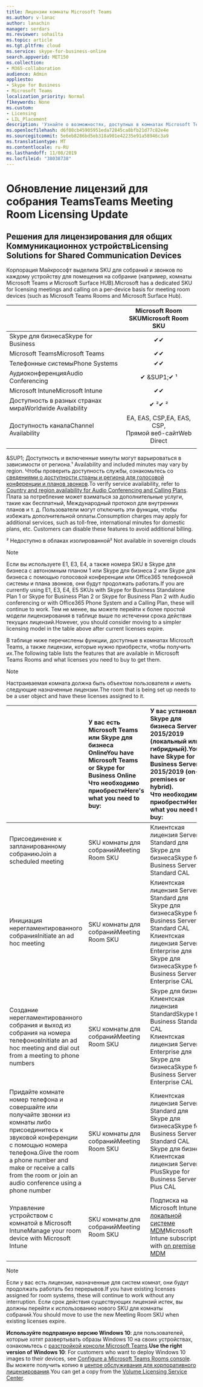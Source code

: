 ```yaml
---
title: Лицензии комнаты Microsoft Teams
ms.author: v-lanac
author: lanachin
manager: serdars
ms.reviewer: sohailta
ms.topic: article
ms.tgt.pltfrm: cloud
ms.service: skype-for-business-online
search.appverid: MET150
ms.collection:
- M365-collaboration
audience: Admin
appliesto:
- Skype for Business
- Microsoft Teams
localization_priority: Normal
f1keywords: None
ms.custom:
- Licensing
- LIL_Placement
description: 'Узнайте о возможностях, доступных в комнатах Microsoft Teams. '
ms.openlocfilehash: d6f08cb45905951eda72845ca8bfb21d77c82e4e
ms.sourcegitcommit: 5e6eb8286bd5eb318a901e42235e91a58946c3a9
ms.translationtype: MT
ms.contentlocale: ru-RU
ms.lasthandoff: 11/08/2019
ms.locfileid: "38038738"
---
```

# <a name="teams-meeting-room-licensing-update"></a><span data-ttu-id="0a6c0-103">Обновление лицензий для собрания Teams</span><span class="sxs-lookup"><span data-stu-id="0a6c0-103">Teams Meeting Room Licensing Update</span></span>

## <a name="licensing-solutions-for-shared-communication-devices"></a><span data-ttu-id="0a6c0-104">Решения для лицензирования для общих Коммуникационнох устройств</span><span class="sxs-lookup"><span data-stu-id="0a6c0-104">Licensing Solutions for Shared Communication Devices</span></span>

<span data-ttu-id="0a6c0-105">Корпорация Майкрософт выделила SKU для собраний и звонков по каждому устройству для помещения на собрание (например, комнаты Microsoft Teams и Microsoft Surface HUB).</span><span class="sxs-lookup"><span data-stu-id="0a6c0-105">Microsoft has a dedicated SKU for licensing meetings and calling on a per-device basis for meeting room devices (such as Microsoft Teams Rooms and Microsoft Surface Hub).</span></span>

||<span data-ttu-id="0a6c0-106">Microsoft Room SKU</span><span class="sxs-lookup"><span data-stu-id="0a6c0-106">Microsoft Room SKU</span></span> |  
|:--- |:---: |
|<span data-ttu-id="0a6c0-107">Skype для бизнеса</span><span class="sxs-lookup"><span data-stu-id="0a6c0-107">Skype for Business</span></span> |<span data-ttu-id="0a6c0-108">&#x2714;</span><span class="sxs-lookup"><span data-stu-id="0a6c0-108">&#x2714;</span></span>|
|<span data-ttu-id="0a6c0-109">Microsoft Teams</span><span class="sxs-lookup"><span data-stu-id="0a6c0-109">Microsoft Teams</span></span>|  <span data-ttu-id="0a6c0-110">&#x2714;</span><span class="sxs-lookup"><span data-stu-id="0a6c0-110">&#x2714;</span></span>|
|<span data-ttu-id="0a6c0-111">Телефонные системы</span><span class="sxs-lookup"><span data-stu-id="0a6c0-111">Phone Systems</span></span>|  <span data-ttu-id="0a6c0-112">&#x2714;</span><span class="sxs-lookup"><span data-stu-id="0a6c0-112">&#x2714;</span></span>|
|<span data-ttu-id="0a6c0-113">Аудиоконференция</span><span class="sxs-lookup"><span data-stu-id="0a6c0-113">Audio Conferencing</span></span>|<span data-ttu-id="0a6c0-114">&#x2714; &SUP1;</span><span class="sxs-lookup"><span data-stu-id="0a6c0-114">&#x2714; &sup1;</span></span>|
|<span data-ttu-id="0a6c0-115">Microsoft Intune</span><span class="sxs-lookup"><span data-stu-id="0a6c0-115">Microsoft Intune</span></span>|<span data-ttu-id="0a6c0-116">&#x2714;</span><span class="sxs-lookup"><span data-stu-id="0a6c0-116">&#x2714;</span></span>|  
|<span data-ttu-id="0a6c0-117">Доступность в разных странах мира</span><span class="sxs-lookup"><span data-stu-id="0a6c0-117">Worldwide Availability</span></span> | <span data-ttu-id="0a6c0-118">&#x2714; &sup2;</span><span class="sxs-lookup"><span data-stu-id="0a6c0-118">&#x2714; &sup2;</span></span>|
|<span data-ttu-id="0a6c0-119">Доступность канала</span><span class="sxs-lookup"><span data-stu-id="0a6c0-119">Channel Availability</span></span> | <span data-ttu-id="0a6c0-120">EA, EAS, CSP,</span><span class="sxs-lookup"><span data-stu-id="0a6c0-120">EA, EAS, CSP,</span></span> <br/><span data-ttu-id="0a6c0-121">Прямой веб-сайт</span><span class="sxs-lookup"><span data-stu-id="0a6c0-121">Web Direct</span></span> |
| | | |

<span data-ttu-id="0a6c0-122">&SUP1; Доступность и включенные минуты могут варьироваться в зависимости от региона.</span><span class="sxs-lookup"><span data-stu-id="0a6c0-122">&sup1; Availability and included minutes may vary by region.</span></span> <span data-ttu-id="0a6c0-123">Чтобы проверить доступность службы, ознакомьтесь со [сведениями о доступности страны и региона для голосовой конференции и планов звонков](http://docs.microsoft.com/microsoftteams/country-and-region-availability-for-audio-conferencing-and-calling-plans).</span><span class="sxs-lookup"><span data-stu-id="0a6c0-123">To verify service availability, refer to  [Country and region availability for Audio Conferencing and Calling Plans](http://docs.microsoft.com/microsoftteams/country-and-region-availability-for-audio-conferencing-and-calling-plans).</span></span> <span data-ttu-id="0a6c0-124">Плата за потребление может взиматься за дополнительные услуги, такие как бесплатный, Международный протокол для внутренних планов и т. д. Пользователи могут отключить эти функции, чтобы избежать дополнительной оплаты.</span><span class="sxs-lookup"><span data-stu-id="0a6c0-124">Consumption charges may apply for additional services, such as toll-free, international minutes for domestic plans, etc. Customers can disable these features to avoid additional billing.</span></span>  

<span data-ttu-id="0a6c0-125">&sup2; Недоступно в облаках изолированной</span><span class="sxs-lookup"><span data-stu-id="0a6c0-125">&sup2; Not available in sovereign clouds</span></span>  


> [!NOTE]
> <span data-ttu-id="0a6c0-126">Если вы используете E1, E3, E4, а также номера SKU в Skype для бизнеса с автономным планом 1 или Skype для бизнеса 2 или Skype для бизнеса с помощью голосовой конференции или Office365 телефонной системы и плана звонков, они будут продолжать работать.</span><span class="sxs-lookup"><span data-stu-id="0a6c0-126">If you are currently using E1, E3, E4, E5 SKUs with Skype for Business Standalone Plan 1 or Skype for Business Plan 2 or Skype for Business Plan 2 with Audio conferencing or with Office365 Phone System and a Calling Plan, these will continue to work.</span></span> <span data-ttu-id="0a6c0-127">Тем не менее, вы можете перейти к более простой модели лицензирования в таблице выше по истечении срока действия текущих лицензий.</span><span class="sxs-lookup"><span data-stu-id="0a6c0-127">However, you should consider moving to a simpler licensing model in the table above after current licenses expire.</span></span>  

<span data-ttu-id="0a6c0-128">В таблице ниже перечислены функции, доступные в комнатах Microsoft Teams, а также лицензии, которые нужно приобрести, чтобы получить их.</span><span class="sxs-lookup"><span data-stu-id="0a6c0-128">The following table lists the features that are available in Microsoft Teams Rooms and what licenses you need to buy to get them.</span></span>
  
> [!NOTE]
> <span data-ttu-id="0a6c0-129">Настраиваемая комната должна быть объектом пользователя и иметь следующие назначенные лицензии.</span><span class="sxs-lookup"><span data-stu-id="0a6c0-129">The room that is being set up needs to be a user object and have these licenses assigned to it.</span></span>

|  | <span data-ttu-id="0a6c0-130">У вас есть Microsoft Teams или Skype для бизнеса Online</span><span class="sxs-lookup"><span data-stu-id="0a6c0-130">You have Microsoft Teams or Skype for Business Online</span></span> <br/> <span data-ttu-id="0a6c0-131">Что необходимо приобрести</span><span class="sxs-lookup"><span data-stu-id="0a6c0-131">Here's what you need to buy:</span></span>   |<span data-ttu-id="0a6c0-132">У вас установлен Skype для бизнеса Server 2015/2019 (локальный или гибридный).</span><span class="sxs-lookup"><span data-stu-id="0a6c0-132">You have Skype for Business Server 2015/2019 (on-premises or hybrid).</span></span> <br/> <span data-ttu-id="0a6c0-133">Что необходимо приобрести</span><span class="sxs-lookup"><span data-stu-id="0a6c0-133">Here's what you need to buy:</span></span>|
|:-----|:-----|:-----|
|<span data-ttu-id="0a6c0-134">Присоединение к запланированному собранию</span><span class="sxs-lookup"><span data-stu-id="0a6c0-134">Join a scheduled meeting</span></span>  | <span data-ttu-id="0a6c0-135">SKU комнаты для собраний</span><span class="sxs-lookup"><span data-stu-id="0a6c0-135">Meeting Room SKU</span></span>  |<span data-ttu-id="0a6c0-136">Клиентская лицензия Server Standard для Skype для бизнеса</span><span class="sxs-lookup"><span data-stu-id="0a6c0-136">Skype for Business Server Standard CAL</span></span>  |
|<span data-ttu-id="0a6c0-137">Инициация нерегламентированного собрания</span><span class="sxs-lookup"><span data-stu-id="0a6c0-137">Initiate an ad hoc meeting</span></span> | <span data-ttu-id="0a6c0-138">SKU комнаты для собраний</span><span class="sxs-lookup"><span data-stu-id="0a6c0-138">Meeting Room SKU</span></span>  |<span data-ttu-id="0a6c0-139">Клиентская лицензия Server Standard для Skype для бизнеса</span><span class="sxs-lookup"><span data-stu-id="0a6c0-139">Skype for Business Server Standard CAL</span></span>  <br/> <span data-ttu-id="0a6c0-140">Клиентская лицензия Server Enterprise для Skype для бизнеса</span><span class="sxs-lookup"><span data-stu-id="0a6c0-140">Skype for Business Server Enterprise CAL</span></span>|
|<span data-ttu-id="0a6c0-141">Создание нерегламентированного собрания и выход из собрания на номера телефонов</span><span class="sxs-lookup"><span data-stu-id="0a6c0-141">Initiate an ad hoc meeting and dial out from a meeting to phone numbers</span></span> |  <span data-ttu-id="0a6c0-142">SKU комнаты для собраний</span><span class="sxs-lookup"><span data-stu-id="0a6c0-142">Meeting Room SKU</span></span> |<span data-ttu-id="0a6c0-143">Skype для бизнеса Клиентская лицензия Standard</span><span class="sxs-lookup"><span data-stu-id="0a6c0-143">Skype for Business Standard CAL</span></span>  <br/> <span data-ttu-id="0a6c0-144">Клиентская лицензия Server Enterprise для Skype для бизнеса</span><span class="sxs-lookup"><span data-stu-id="0a6c0-144">Skype for Business Server Enterprise CAL</span></span>|
|<span data-ttu-id="0a6c0-145">Придайте комнате номер телефона и совершайте или получайте звонки из комнаты либо присоединитесь к звуковой конференции с помощью номера телефона.</span><span class="sxs-lookup"><span data-stu-id="0a6c0-145">Give the room a phone number and make or receive a calls from the room or join an audio conference using a phone number</span></span>  | <span data-ttu-id="0a6c0-146">SKU комнаты для собраний</span><span class="sxs-lookup"><span data-stu-id="0a6c0-146">Meeting Room SKU</span></span>  |<span data-ttu-id="0a6c0-147">Клиентская лицензия Server Standard для Skype для бизнеса</span><span class="sxs-lookup"><span data-stu-id="0a6c0-147">Skype for Business Server Standard CAL</span></span>  <br/> <span data-ttu-id="0a6c0-148">Skype для бизнеса Клиентская лицензия Server Plus</span><span class="sxs-lookup"><span data-stu-id="0a6c0-148">Skype for Business Server Plus CAL</span></span>  |
|<span data-ttu-id="0a6c0-149">Управление устройством с комнатой в Microsoft Intune</span><span class="sxs-lookup"><span data-stu-id="0a6c0-149">Manage your room device with Microsoft Intune</span></span> |<span data-ttu-id="0a6c0-150">SKU комнаты для собраний</span><span class="sxs-lookup"><span data-stu-id="0a6c0-150">Meeting Room SKU</span></span>  |<span data-ttu-id="0a6c0-151">Подписка на Microsoft Intune в [локальной системе MDM](https://docs.microsoft.com/sccm/mdm/plan-design/plan-on-premises-mdm)</span><span class="sxs-lookup"><span data-stu-id="0a6c0-151">Microsoft Intune subscription with [on premise MDM](https://docs.microsoft.com/sccm/mdm/plan-design/plan-on-premises-mdm)</span></span> |
| |||

> [!NOTE]
> <span data-ttu-id="0a6c0-152">Если у вас есть лицензии, назначенные для систем комнат, они будут продолжать работать без перерывов.</span><span class="sxs-lookup"><span data-stu-id="0a6c0-152">If you have existing licenses assigned for room systems, these will continue to work without any interruption.</span></span> <span data-ttu-id="0a6c0-153">Если срок действия существующих лицензий истек, вы должны перейти к использованию нового SKU для комнаты собраний.</span><span class="sxs-lookup"><span data-stu-id="0a6c0-153">You should move to use the new Meeting Room SKU when existing licenses expire.</span></span>  

 <span data-ttu-id="0a6c0-154">**Используйте подправную версию Windows 10**: для пользователей, которые хотят развертывать образы Windows 10 на своих устройствах, ознакомьтесь с [разстройкой консоли Microsoft Teams](https://docs.microsoft.com/microsoftteams/room-systems/console).</span><span class="sxs-lookup"><span data-stu-id="0a6c0-154">**Use the right version of Windows 10**: For customers who want to deploy Windows 10 images to their devices, see [Configure a Microsoft Teams Rooms console](https://docs.microsoft.com/microsoftteams/room-systems/console).</span></span> <span data-ttu-id="0a6c0-155">Вы можете получить копию в [центре обслуживания для корпоративного лицензирования](https://www.microsoft.com/Licensing/servicecenter/).</span><span class="sxs-lookup"><span data-stu-id="0a6c0-155">You can get a copy from the [Volume Licensing Service Center](https://www.microsoft.com/Licensing/servicecenter/).</span></span>
